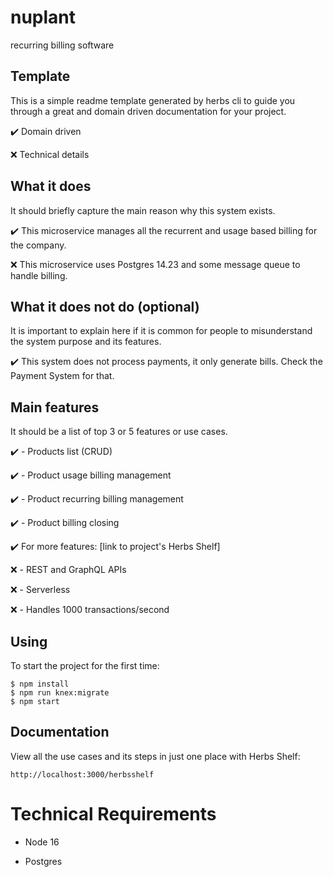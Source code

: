 # nuplant

recurring billing software

## Template

This is a simple readme template generated by herbs cli to guide you through a great and domain driven documentation for your project.

✔️ Domain driven

❌ Technical details

## What it does

It should briefly capture the main reason why this system exists.

✔️ This microservice manages all the recurrent and usage based billing for the company.

❌ This microservice uses Postgres 14.23 and some message queue to handle billing.

## What it does not do (optional)

It is important to explain here if it is common for people to misunderstand the system purpose and its features.

✔️ This system does not process payments, it only generate bills. Check the Payment System for that.


## Main features

It should be a list of top 3 or 5 features or use cases.

✔️ - Products list (CRUD)

✔️ - Product usage billing management

✔️ - Product recurring billing management

✔️ - Product billing closing

✔️ For more features: [link to project's Herbs Shelf]

❌ - REST and GraphQL APIs

❌ - Serverless

❌ - Handles 1000 transactions/second

## Using

To start the project for the first time:

```
$ npm install
$ npm run knex:migrate 
$ npm start
```

## Documentation

View all the use cases and its steps in just one place with Herbs Shelf:

```
http://localhost:3000/herbsshelf
```

# Technical Requirements

- Node 16

- Postgres
